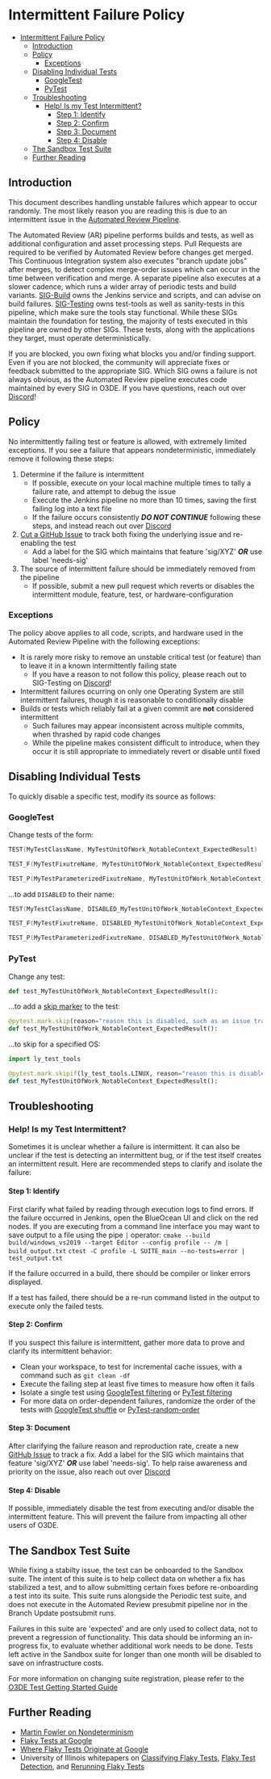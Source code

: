 # Intermittent Failure Policy

- [Intermittent Failure Policy](#intermittent-failure-policy)
  - [Introduction](#introduction)
  - [Policy](#policy)
    - [Exceptions](#exceptions)
  - [Disabling Individual Tests](#disabling-individual-tests)
    - [GoogleTest](#googletest)
    - [PyTest](#pytest)
  - [Troubleshooting](#troubleshooting)
    - [Help! Is my Test Intermittent?](#help-is-my-test-intermittent)
      - [Step 1: Identify](#step-1-identify)
      - [Step 2: Confirm](#step-2-confirm)
      - [Step 3: Document](#step-3-document)
      - [Step 4: Disable](#step-4-disable)
  - [The Sandbox Test Suite](#the-sandbox-test-suite)
  - [Further Reading](#further-reading)

## Introduction

This document describes handling unstable failures which appear to occur randomly. The most likely reason you are reading this is due to an intermittent issue in the [Automated Review Pipeline](https://jenkins.build.o3de.org/job/O3DE/).

The Automated Review (AR) pipeline performs builds and tests, as well as additional configuration and asset processing steps. Pull Requests are required to be verified by Automated Review before changes get merged. This Continuous Integration system also executes "branch update jobs" after merges, to detect complex merge-order issues which can occur in the time between verification and merge. A separate pipeline also executes at a slower cadence, which runs a wider array of periodic tests and build variants. [SIG-Build](https://github.com/o3de/sig-build/) owns the Jenkins service and scripts, and can advise on build failures. [SIG-Testing](https://github.com/o3de/sig-build/) owns test-tools as well as sanity-tests in this pipeline, which make sure the tools stay functional. While these SIGs maintain the foundation for testing, the majority of tests executed in this pipeline are owned by other SIGs. These tests, along with the applications they target, must operate deterministically.

If you are blocked, you own fixing what blocks you and/or finding support. Even if you are not blocked, the community will appreciate fixes or feedback submitted to the appropriate SIG. Which SIG owns a failure is not always obvious, as the Automated Review pipeline executes code maintained by every SIG in O3DE. If you have questions, reach out over [Discord](https://discord.gg/p3padwr58u)!

## Policy

No intermittently failing test or feature is allowed, with extremely limited exceptions. If you see a failure that appears nondeterministic, immediately remove it following these steps:

1. Determine if the failure is intermittent
   - If possible, execute on your local machine multiple times to tally a failure rate, and attempt to debug the issue
   - Execute the Jenkins pipeline no more than 10 times, saving the first failing log into a text file
   - If the failure occurs consistently ***DO NOT CONTINUE*** following these steps, and instead reach out over [Discord](https://discord.gg/p3padwr58u)
2. [Cut a GitHub Issue](https://github.com/o3de/o3de/issues/new/choose) to track both fixing the underlying issue and re-enabling the test
   - Add a label for the SIG which maintains that feature 'sig/XYZ' ***OR*** use label 'needs-sig'
3. The source of intermittent failure should be immediately removed from the pipeline
   - If possible, submit a new pull request which reverts or disables the intermittent module, feature, test, or hardware-configuration

### Exceptions

The policy above applies to all code, scripts, and hardware used in the Automated Review Pipeline with the following exceptions:

- It is rarely more risky to remove an unstable critical test (or feature) than to leave it in a known intermittently failing state
  - If you have a reason to not follow this policy, please reach out to SIG-Testing on [Discord](https://discord.gg/p3padwr58u)!
- Intermittent failures ocurring on only one Operating System are still intermittent failures, though it is reasonable to conditionally disable
- Builds or tests which reliably fail at a given commit are **not** considered intermittent
  - Such failures may appear inconsistent across multiple commits, when thrashed by rapid code changes
  - While the pipeline makes consistent difficult to introduce, when they occur it is still appropriate to immediately revert or disable until fixed

## Disabling Individual Tests

To quickly disable a specific test, modify its source as follows:

### GoogleTest

Change tests of the form:

```cpp
TEST(MyTestClassName, MyTestUnitOfWork_NotableContext_ExpectedResult)

TEST_F(MyTestFixutreName, MyTestUnitOfWork_NotableContext_ExpectedResult)

TEST_P(MyTestParameterizedFixutreName, MyTestUnitOfWork_NotableContext_ExpectedResult)
```

...to add `DISABLED` to their name:

```cpp
TEST(MyTestClassName, DISABLED_MyTestUnitOfWork_NotableContext_ExpectedResult)

TEST_F(MyTestFixutreName, DISABLED_MyTestUnitOfWork_NotableContext_ExpectedResult)

TEST_P(MyTestParameterizedFixutreName, DISABLED_MyTestUnitOfWork_NotableContext_ExpectedResult)
```

### PyTest

Change any test:

```python
def test_MyTestUnitOfWork_NotableContext_ExpectedResult():
```

...to add a [skip marker](https://docs.pytest.org/en/latest/how-to/skipping.html) to the test:

```python
@pytest.mark.skip(reason="reason this is disabled, such as an issue tracked in GitHub")
def test_MyTestUnitOfWork_NotableContext_ExpectedResult():
```

...to skip for a specified OS:
```python
import ly_test_tools

@pytest.mark.skipif(ly_test_tools.LINUX, reason="reason this is disabled, such as an issue tracked in GitHub")
def test_MyTestUnitOfWork_NotableContext_ExpectedResult():
```

## Troubleshooting

### Help! Is my Test Intermittent?

Sometimes it is unclear whether a failure is intermittent. It can also be unclear if the test is detecting an intermittent bug, or if the test itself creates an intermittent result. Here are recommended steps to clarify and isolate the failure:

#### Step 1: Identify

First clarify what failed by reading through execution logs to find errors. If the failure occurred in Jenkins, open the BlueOcean UI and click on the red nodes. If you are executing from a command line interface you may want to save output to a file using the pipe `|` operator:
`cmake --build build/windows_vs2019 --target Editor --config profile -- /m | build_output.txt`
`ctest -C profile -L SUITE_main --no-tests=error | test_output.txt`

If the failure occurred in a build, there should be compiler or linker errors displayed.

If a test has failed, there should be a re-run command listed in the output to execute only the failed tests.

#### Step 2: Confirm

If you suspect this failure is intermittent, gather more data to prove and clarify its intermittent behavior:

- Clean your workspace, to test for incremental cache issues, with a command such as `git clean -df`
- Execute the failing step at least five times to measure how often it fails
- Isolate a single test using [GoogleTest filtering](https://github.com/google/googletest/blob/master/docs/advanced.md#running-a-subset-of-the-tests) or [PyTest filtering](https://docs.pytest.org/en/6.2.x/usage.html#specifying-tests-selecting-tests)
- For more data on order-dependent failures, randomize the order of the tests with [GoogleTest shuffle](https://github.com/google/googletest/blob/master/docs/advanced.md#shuffling-the-tests) or [PyTest-random-order](https://github.com/jbasko/pytest-random-order)

#### Step 3: Document

After clarifying the failure reason and reproduction rate, create a new [GitHub Issue](https://github.com/o3de/o3de/issues/new/choose) to track a fix. Add a label for the SIG which maintains that feature 'sig/XYZ' ***OR*** use label 'needs-sig'. To help raise awareness and priority on the issue, also reach out over [Discord](https://discord.gg/p3padwr58u)

#### Step 4: Disable

If possible, immediately disable the test from executing and/or disable the intermittent feature. This will prevent the failure from impacting all other users of O3DE.

## The Sandbox Test Suite

While fixing a stabilty issue, the test can be onboarded to the Sandbox suite. The intent of this suite is to help collect data on whether a fix has stabilized a test, and to allow submitting certain fixes before re-onboarding a test into its suite. This suite runs alongside the Periodic test suite, and does not execute in the Automated Review presubmit pipeline nor in the Branch Update postsubmit runs.

Failures in this suite are 'expected' and are only used to collect data, not to prevent a regression of functionality. This data should be informing an in-progress fix, to evaluate whether additional work needs to be done. Tests left active in the Sandbox suite for longer than one month will be disabled to save on infrastructure costs.

For more information on changing suite registration, please refer to the [O3DE Test Getting Started Guide](https://www.o3de.org/docs/user-guide/testing/getting-started/)

## Further Reading

* [Martin Fowler on Nondeterminism](https://martinfowler.com/articles/nonDeterminism.html)
* [Flaky Tests at Google](https://testing.googleblog.com/2016/05/flaky-tests-at-google-and-how-we.html)
* [Where Flaky Tests Originate at Google](https://testing.googleblog.com/2017/04/where-do-our-flaky-tests-come-from.html)
* University of Illinois whitepapers on [Classifying Flaky Tests](http://mir.cs.illinois.edu/marinov/publications/LuoETAL14FlakyTestsAnalysis.pdf), [Flaky Test Detection](http://mir.cs.illinois.edu/marinov/publications/LamETAL20LongitudinalFlakyTests.pdf), and [Rerunning Flaky Tests](http://mir.cs.illinois.edu/marinov/publications/LamETAL20ManyFlakyTestsAreNDOD.pdf)
